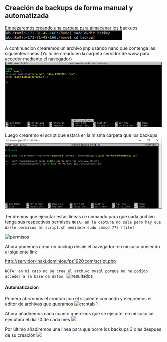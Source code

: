 ## Creación de backups de forma manual y automatizada
Empezaremos creando una carpeta para almacenar los backups
![carpeta](capturas/tarea-7/captura1.png)

A continuacion crearemos un archivo php usando nano que contenga las siguientes lineas (Yo lo he creado en la carpeta servidor de www para acceder mediante el navegador)
![php](capturas/tarea-7/captura2.png)

Luego crearemo el script que estará en la misma carpeta que los backups
![sh](capturas/tarea-7/captura3.png)

Tendremos que ejecutar estas lineas de comando para que cada archivo tenga sus respectivos permisos
```NOTA: en la captura no sale pero hay que darle permisos al script.sh mediante sudo chmod 777 [file]```

![permisos](capturas/tarea-7/captura4.png)

Ahora podemos crear un backup desde el navegador! en mi caso poniendo el siguiente link

http://servidor-inaki.dominios.fpz1920.com/script.php

```NOTA: en mi caso no se crea el archivo mysql porque no he podido acceder a la base de datos ```
![resultados](capturas/tarea-7/captura5.png)

#### Automatizacion

Primero abriremos el crontab con el siguiente comando y elegiremos el editor de archivos que queramos
![crontab 1](capturas/tarea-7/captura6.png)

Ahora añadiremos cada cuanto queremos que se ejecute, en mi caso se ejecutara el dia 10 de cada mes
![](capturas/tarea-7/captura7.png)

Por último añadiremos una linea para que borre los backups 3 dias despues de su creación
![](capturas/tarea-7/captura8.png)
